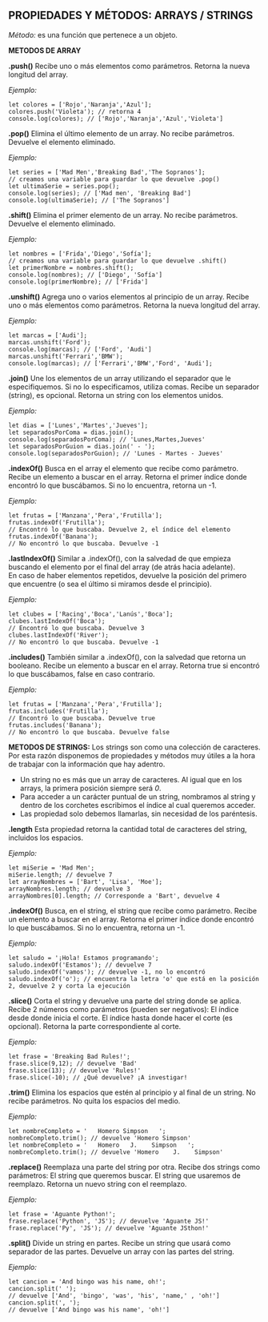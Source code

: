 ##  PROPIEDADES Y MÉTODOS: ARRAYS / STRINGS

*Método:* es una función que pertenece a un objeto.


**METODOS DE ARRAY** 

**.push()**
Recibe uno o más elementos como parámetros.
Retorna la nueva longitud del array.

*Ejemplo:*
```
let colores = ['Rojo','Naranja','Azul'];
colores.push('Violeta'); // retorna 4
console.log(colores); // ['Rojo','Naranja','Azul','Violeta']
```

**.pop()**
Elimina el último elemento de un array.
No recibe parámetros.
Devuelve el elemento eliminado.

*Ejemplo:*
```
let series = ['Mad Men','Breaking Bad','The Sopranos'];
// creamos una variable para guardar lo que devuelve .pop()
let ultimaSerie = series.pop();
console.log(series); // ['Mad men', 'Breaking Bad']
console.log(ultimaSerie); // ['The Sopranos']
```

**.shift()**
Elimina el primer elemento de un array.
No recibe parámetros.
Devuelve el elemento eliminado.

*Ejemplo:*
```
let nombres = ['Frida','Diego','Sofía'];
// creamos una variable para guardar lo que devuelve .shift()
let primerNombre = nombres.shift();
console.log(nombres); // ['Diego', 'Sofía']
console.log(primerNombre); // ['Frida']
```

**.unshift()**
Agrega uno o varios elementos al principio de un array.
Recibe uno o más elementos como parámetros.
Retorna la nueva longitud del array.

*Ejemplo:*
```
let marcas = ['Audi'];
marcas.unshift('Ford');
console.log(marcas); // ['Ford', 'Audi']
marcas.unshift('Ferrari','BMW');
console.log(marcas); // ['Ferrari','BMW','Ford', 'Audi'];
```

**.join()**
Une los elementos de un array utilizando el separador que le especifiquemos. Si no lo especificamos, utiliza comas.
Recibe un separador (string), es opcional.
Retorna un string con los elementos unidos.

*Ejemplo:*
```
let dias = ['Lunes','Martes','Jueves'];
let separadosPorComa = dias.join();
console.log(separadosPorComa); // 'Lunes,Martes,Jueves'
let separadosPorGuion = dias.join(' - ');
console.log(separadosPorGuion); // 'Lunes - Martes - Jueves'
```

**.indexOf()**
Busca en el array el elemento que recibe como parámetro.
Recibe un elemento a buscar en el array.
Retorna el primer índice donde encontró lo que buscábamos. Si no lo encuentra, retorna un -1.

*Ejemplo:*
```
let frutas = ['Manzana','Pera','Frutilla'];
frutas.indexOf('Frutilla');
// Encontró lo que buscaba. Devuelve 2, el índice del elemento
frutas.indexOf('Banana');
// No encontró lo que buscaba. Devuelve -1
```

**.lastIndexOf()**
Similar a .indexOf(), con la salvedad de que empieza buscando el elemento por el final del array (de atrás hacia adelante).  
En caso de haber elementos repetidos, devuelve la posición del primero que encuentre (o sea el último si miramos desde el principio).

*Ejemplo:*
```
let clubes = ['Racing','Boca','Lanús','Boca'];
clubes.lastIndexOf('Boca');
// Encontró lo que buscaba. Devuelve 3
clubes.lastIndexOf('River');
// No encontró lo que buscaba. Devuelve -1
```

**.includes()**
También similar a .indexOf(), con la salvedad que retorna un booleano.
Recibe un elemento a buscar en el array.
Retorna true si encontró lo que buscábamos, false en caso contrario.

*Ejemplo:*
```
let frutas = ['Manzana','Pera','Frutilla'];
frutas.includes('Frutilla');
// Encontró lo que buscaba. Devuelve true
frutas.includes('Banana');
// No encontró lo que buscaba. Devuelve false
```


**METODOS DE STRINGS:** Los strings son como una colección de caracteres. Por esta razón disponemos de propiedades y métodos muy útiles a la hora de trabajar con la información que hay adentro. 

- Un string no es más que un array de caracteres. Al igual que en los arrays, la primera posición siempre será _0_.
- Para acceder a un carácter puntual de un string, nombramos al string y dentro de los corchetes escribimos el índice al cual queremos acceder.
- Las propiedad solo debemos llamarlas, sin necesidad de los paréntesis.

**.length**
Esta propiedad retorna la cantidad total de caracteres del string, incluidos los espacios.

*Ejemplo:*
```
let miSerie = 'Mad Men';
miSerie.length; // devuelve 7
let arrayNombres = ['Bart', 'Lisa', 'Moe'];
arrayNombres.length; // devuelve 3
arrayNombres[0].length; // Corresponde a 'Bart', devuelve 4
```

**.indexOf()**
Busca, en el string, el string que recibe como parámetro.
Recibe un elemento a buscar en el array.
Retorna el primer índice donde encontró lo que buscábamos. Si no lo encuentra, retorna un -1.

*Ejemplo:*
```
let saludo = '¡Hola! Estamos programando';
saludo.indexOf('Estamos'); // devuelve 7
saludo.indexOf('vamos'); // devuelve -1, no lo encontró
saludo.indexOf('o'); // encuentra la letra 'o' que está en la posición 2, devuelve 2 y corta la ejecución
```

**.slice()**
Corta el string y devuelve una parte del string donde se aplica.
Recibe 2 números como parámetros (pueden ser negativos):
El índice desde donde inicia el corte.
El índice hasta donde hacer el corte (es opcional).
Retorna la parte correspondiente al corte.

*Ejemplo:*
```
let frase = 'Breaking Bad Rules!';
frase.slice(9,12); // devuelve 'Bad'
frase.slice(13); // devuelve 'Rules!'
frase.slice(-10); // ¿Qué devuelve? ¡A investigar!
```

**.trim()**
Elimina los espacios que estén al principio y al final de un string.
No recibe parámetros.
No quita los espacios del medio.

*Ejemplo:*
```
let nombreCompleto = '   Homero Simpson   ';
nombreCompleto.trim(); // devuelve 'Homero Simpson'
let nombreCompleto = '   Homero	  J.    Simpson   ';
nombreCompleto.trim(); // devuelve 'Homero    J.    Simpson'
```

**.replace()**
Reemplaza una parte del string por otra.
Recibe dos strings como parámetros:
El string que queremos buscar.
El string que usaremos de reemplazo.
Retorna un nuevo string con el reemplazo.

*Ejemplo:*
```
let frase = 'Aguante Python!';
frase.replace('Python', 'JS'); // devuelve 'Aguante JS!'
frase.replace('Py', 'JS'); // devuelve 'Aguante JSthon!'
```

**.split()**
Divide un string en partes. 
Recibe un string que usará como separador de las partes.
Devuelve un array con las partes del string.

*Ejemplo:*
```
let cancion = 'And bingo was his name, oh!';
cancion.split(' ');
// devuelve ['And', 'bingo', 'was', 'his', 'name,' , 'oh!']
cancion.split(', ');
// devuelve ['And bingo was his name', 'oh!']
```